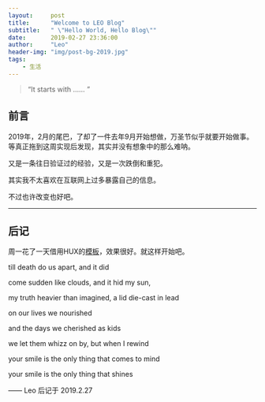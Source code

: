 ```yaml
---
layout:     post
title:      "Welcome to LEO Blog"
subtitle:   " \"Hello World, Hello Blog\""
date:       2019-02-27 23:36:00
author:     "Leo"
header-img: "img/post-bg-2019.jpg"
tags:
    - 生活
---
```


> “It starts with …… ”


## 前言

2019年，2月的尾巴，了却了一件去年9月开始想做，万圣节似乎就要开始做事。等真正拖到这周实现后发现，其实并没有想象中的那么难呐。

又是一条往日验证过的经验，又是一次跌倒和重犯。

其实我不太喜欢在互联网上过多暴露自己的信息。

不过也许改变也好吧。

---

## 后记

周一花了一天借用HUX的[模板](https://huangxuan.me/)，效果很好。就这样开始吧。

till death do us apart, and it did

come sudden like clouds, and it hid my sun,

my truth heavier than imagined, a lid die-cast in lead

on our lives we nourished

and the days we cherished as kids

we let them whizz on by, but when I rewind

your smile is the only thing that comes to mind

your smile is the only thing that shines


—— Leo 后记于 2019.2.27
